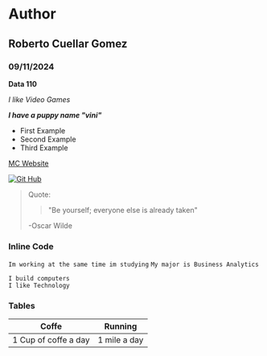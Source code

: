 # Author
## Roberto Cuellar Gomez
### 09/11/2024  

**Data 110**

*I like Video Games*

***I have a puppy name "vini"***

- First Example
- Second Example
- Third Example


[MC Website](https://www.montgomerycollege.edu/)

[![Git Hub](https://github.com/user-attachments/assets/5f680feb-6170-4da9-b414-ab984c55f8b3)](https://github.com/RobertVCG)

> Quote:
>> "Be yourself; everyone else is already taken"
>
>-Oscar Wilde

### Inline Code

`Im working at the same time im studying`
`My major is Business Analytics`
```
I build computers
I like Technology
```

### Tables

|Coffe|Running|
|----|----|
| 1 Cup of coffe a day|1 mile a day|
